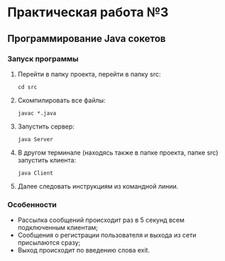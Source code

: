# Практическая работа №3
## Программирование Java сокетов
### Запуск программы
1) Перейти в папку проекта, перейти в папку src:
    ```
   cd src
   ```
2) Скомпилировать все файлы:
    ```
   javac *.java
   ```
3) Запустить сервер:
    ```
    java Server
    ```
4) В другом терминале (находясь также в папке проекта, папке src) запустить клиента:
    ```
   java Client
   ```
5) Далее следовать инструкциям из командной линии.

### Особенности
- Рассылка сообщений происходит раз в 5 секунд всем подключенным клиентам;
- Сообщения о регистрации пользователя и выхода из сети присылаются сразу;
- Выход происходит по введению слова exit.